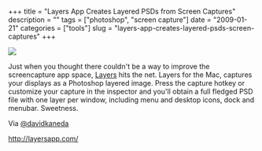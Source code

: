 +++
title = "Layers App Creates Layered PSDs from Screen Captures"
description = ""
tags = ["photoshop", "screen capture"]
date = "2009-01-21"
categories = ["tools"]
slug = "layers-app-creates-layered-psds-screen-captures"
+++


<div class="tool-screenshot mb1"><a href="http://layersapp.com/"><img id="bluga-thumbnail-2748" class="bluga-thumbnail custom" src="/media/bluga/
wt52303e0e9aa33_custom.jpg"/></a></div><p>Just when you thought there couldn't be a way to improve the screencapture app space, <a href="http://layersapp.com/">Layers</a> hits the net. Layers for the Mac, captures your displays as a Photoshop layered image. Press the capture hotkey or customize your capture in the inspector and you'll obtain a full fledged PSD file with one layer per window, including menu and desktop icons, dock and menubar. Sweetness.</p>
<p>Via <a href="http://twitter.com/davidkaneda/status/1137150372">@davidkaneda</a></p>
  
<p><a href="http://layersapp.com/">http://layersapp.com/</a></p>
      
